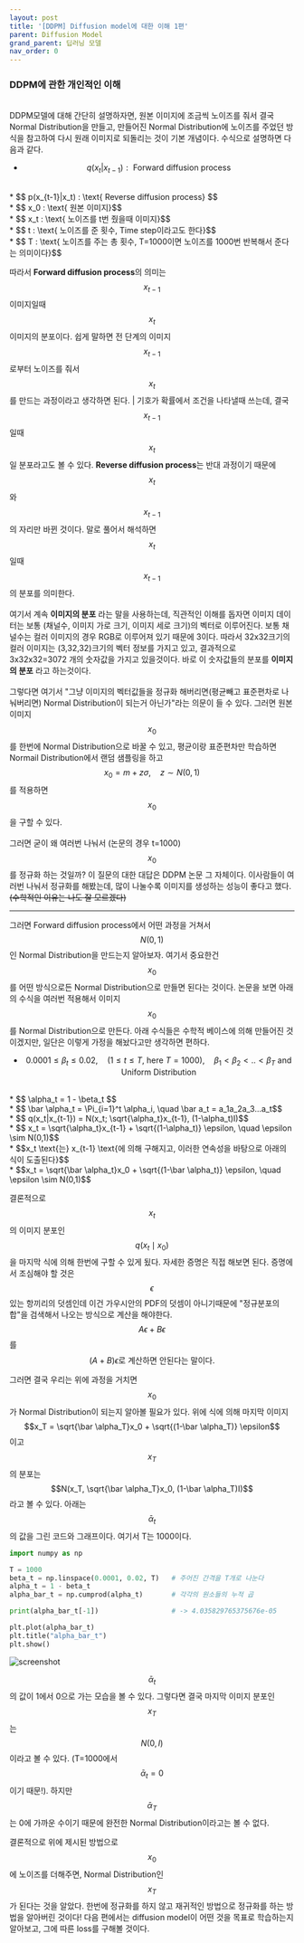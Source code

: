 ```yaml
---
layout: post
title: '[DDPM] Diffusion model에 대한 이해 1편'
parent: Diffusion Model
grand_parent: 딥러닝 모델
nav_order: 0
---
```

### DDPM에 관한 개인적인 이해
<br>
DDPM모델에 대해 간단히 설명하자면, 원본 이미지에 조금씩 노이즈를 줘서 결국 Normal Distribution을 만들고, 만들어진 Normal Distribution에 노이즈를 주었던 방식을 참고하여 다시 원래 이미지로 되돌리는 것이 기본 개념이다. 수식으로 설명하면 다음과 같다. <br>

* $$ q(x_t|x_{t-1}) : \text{ Forward diffusion process} $$ 
<br>
* $$ p(x_{t-1}|x_t) : \text{ Reverse diffusion process} $$
<br>
* $$ x_0 : \text{ 원본 이미지}$$
<br>
* $$ x_t : \text{ 노이즈를 t번 줬을때 이미지}$$
<br>
* $$ t : \text{ 노이즈를 준 횟수, Time step이라고도 한다}$$
<br>
* $$ T : \text{ 노이즈를 주는 총 횟수, T=1000이면 노이즈를 1000번 반복해서 준다는 의미이다}$$
<br>

따라서 **Forward diffusion process**의 의미는 $$x_{t-1}$$ 이미지일때 $$x_t$$ 이미지의 분포이다. 쉽게 말하면 전 단계의 이미지$$x_{t-1}$$로부터 노이즈를 줘서 $$x_t$$를 만드는 과정이라고 생각하면 된다. \| 기호가 확률에서 조건을 나타낼때 쓰는데, 결국 $$x_{t-1}$$일때 $$x_t$$일 분포라고도 볼 수 있다. **Reverse diffusion process**는 반대 과정이기 때문에 $$x_t$$와 $$x_{t-1}$$의 자리만 바뀐 것이다. 말로 풀어서 해석하면 $$x_t$$일때 $$x_{t-1}$$의 분포를 의미한다.
<br><br>
여기서 계속 **이미지의 분포** 라는 말을 사용하는데, 직관적인 이해를 돕자면 이미지 데이터는 보통 (채널수, 이미지 가로 크기, 이미지 세로 크기)의 벡터로 이루어진다. 보통 채널수는 컬러 이미지의 경우 RGB로 이루어져 있기 때문에 3이다. 따라서 32x32크기의 컬러 이미지는 (3,32,32)크기의 벡터 정보를 가지고 있고, 결과적으로 3x32x32=3072 개의 숫자값을 가지고 있을것이다. 바로 이 숫자값들의 분포를 **이미지의 분포** 라고 하는것이다. 
<br><br>
그렇다면 여기서 "그냥 이미지의 벡터값들을 정규화 해버리면(평균빼고 표준편차로 나눠버리면) Normal Distribution이 되는거 아닌가"라는 의문이 들 수 있다. 그러면 원본 이미지 $$x_0$$를 한번에 Normal Distribution으로 바꿀 수 있고, 평균이랑 표준편차만 학습하면 Normail Distribution에서 랜덤 샘플링을 하고 $$x_0 = m + z\sigma,\quad z\sim N(0,1)$$를 적용하면 $$x_0$$을 구할 수 있다.
<br><br>
그러면 굳이 왜 여러번 나눠서 (논문의 경우 t=1000) $$x_0$$를 정규화 하는 것일까? 이 질문의 대한 대답은 DDPM 논문 그 자체이다. 이사람들이 여러번 나눠서 정규화를 해봤는데, 많이 나눌수록 이미지를 생성하는 성능이 좋다고 했다. ~~(수학적인 이유는 나도 잘 모르겠다)~~
- - -
그러면 Forward diffusion process에서 어떤 과정을 거쳐서 $$N(0,1)$$인 Normal Distribution을 만드는지 알아보자. 여기서 중요한건 $$x_0$$를 어떤 방식으로든 Normal Distribution으로 만들면 된다는 것이다. 논문을 보면 아래의 수식을 여러번 적용해서 이미지 $$x_0$$를 Normal Distribution으로 만든다. 아래 수식들은 수학적 베이스에 의해 만들어진 것이겠지만, 일단은 이렇게 가정을 해놨다고만 생각하면 편하다.<br>

* $$ 0.0001 \leq \beta_t \leq 0.02, \quad (1\leq t\leq T, \: \text{here } T=1000), \quad  \beta_1 < \beta_2 < .. < \beta_T \text{ and Uniform Distribution}  $$ 
<br>
* $$ \alpha_t = 1 - \beta_t $$
<br>
* $$ \bar \alpha_t = \Pi_{i=1}^t \alpha_i, \quad \bar a_t = a_1a_2a_3...a_t$$
<br>
* $$ q(x_t|x_{t-1}) = N(x_t; \sqrt{\alpha_t}x_{t-1}, (1-\alpha_t)I)$$
<br>
* $$ x_t = \sqrt{\alpha_t}x_{t-1} + \sqrt{(1-\alpha_t)} \epsilon, \quad \epsilon \sim N(0,1)$$
<br>
* $$x_t \text{는} x_{t-1} \text{에 의해 구해지고, 이러한 연속성을 바탕으로 아래의 식이 도출된다}$$
<br>
* $$x_t = \sqrt{\bar \alpha_t}x_0 + \sqrt{(1-\bar \alpha_t)} \epsilon, \quad \epsilon \sim N(0,1)$$
<br>

결론적으로 $$x_t$$의 이미지 분포인 $$q(x_t \mid x_0)$$을 마지막 식에 의해 한번에 구할 수 있게 됬다. 자세한 증명은 직접 해보면 된다. 증명에서 조심해야 할 것은 $$\epsilon$$있는 항끼리의 덧셈인데 이건 가우시안의 PDF의 덧셈이 아니기때문에 "정규분포의 합"을 검색해서 나오는 방식으로 계산을 해야한다. $$A\epsilon + B\epsilon$$를 $$(A+B) \epsilon \text{로 계산하면 안된다는 말이다.}$$

그러면 결국 우리는 위에 과정을 거치면 $$x_0$$가 Normal Distribution이 되는지 알아볼 필요가 있다. 위에 식에 의해 마지막 이미지 $$x_T = \sqrt{\bar \alpha_T}x_0 + \sqrt{(1-\bar \alpha_T)} \epsilon$$이고 $$x_T$$의 분포는 $$N(x_T, \sqrt{\bar \alpha_T}x_0, (1-\bar \alpha_T)I)$$라고 볼 수 있다. 아래는 $$\bar \alpha_t$$의 값을 그린 코드와 그래프이다. 여기서 T는 1000이다.

```python
import numpy as np

T = 1000
beta_t = np.linspace(0.0001, 0.02, T)   # 주어진 간격을 T개로 나눈다
alpha_t = 1 - beta_t                    
alpha_bar_t = np.cumprod(alpha_t)       # 각각의 원소들의 누적 곱

print(alpha_bar_t[-1])                  # -> 4.035829765375676e-05

plt.plot(alpha_bar_t)
plt.title("alpha_bar_t")
plt.show()
```
![screenshot](..\images\153343.png)

$$\bar \alpha_t$$의 값이 1에서 0으로 가는 모습을 볼 수 있다. 그렇다면 결국 마지막 이미지 분포인 $$x_T$$는 $$N(0, I)$$이라고 볼 수 있다. (T=1000에서 $$\bar \alpha_t = 0$$이기 때문!). 하지만 $$\bar \alpha_T$$는 0에 가까운 수이기 때문에 완전한 Normal Distribution이라고는 볼 수 없다.

결론적으로 위에 제시된 방법으로 $$x_0$$에 노이즈를 더해주면, Normal Distribution인 $$x_T$$가 된다는 것을 알았다. 한번에 정규화를 하지 않고 재귀적인 방법으로 정규화를 하는 방법을 알아버린 것이다! 다음 편에서는 diffusion model이 어떤 것을 목표로 학습하는지 알아보고, 그에 따른 loss를 구해볼 것이다.